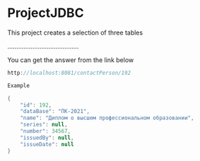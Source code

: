 # ProjectJDBC

This project creates a selection of three tables

........................................

You can get the answer from the link below

```java
http://localhost:8081/contactPerson/192

Example

{
    "id": 192,
    "dataBase": "ПК-2021",
    "name": "Диплом о высшем профессиональном образовании",
    "series": null,
    "number": 34567,
    "issuedBy": null,
    "issueDate": null
}
```
